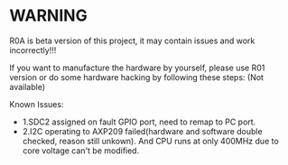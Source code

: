 WARNING
============
R0A is beta version of this project, it may contain issues and work incorrectly!!!

If you want to manufacture the hardware by yourself, please use R01 version or do some hardware hacking by following these steps:
(Not available)

Known Issues:

- 1.SDC2 assigned on fault GPIO port, need to remap to PC port.
- 2.I2C operating to AXP209 failed(hardware and software double checked, reason still unkown). And CPU runs at only 400MHz due to core voltage can't be modified. 
